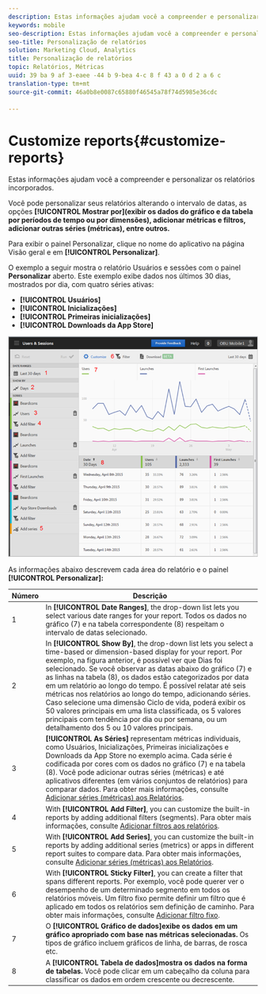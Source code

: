 ```yaml
---
description: Estas informações ajudam você a compreender e personalizar os relatórios incorporados.
keywords: mobile
seo-description: Estas informações ajudam você a compreender e personalizar os relatórios incorporados.
seo-title: Personalização de relatórios
solution: Marketing Cloud, Analytics
title: Personalização de relatórios
topic: Relatórios, Métricas
uuid: 39 ba 9 af 3-eaee -44 b 9-bea 4-c 8 f 43 a 0 d 2 a 6 c
translation-type: tm+mt
source-git-commit: 46a0b8e0087c65880f46545a78f74d5985e36cdc

---
```



# Customize reports{#customize-reports}

Estas informações ajudam você a compreender e personalizar os relatórios incorporados.

Você pode personalizar seus relatórios alterando o intervalo de datas, as opções **[!UICONTROL Mostrar por](exibir os dados do gráfico e da tabela por períodos de tempo ou por dimensões), adicionar métricas e filtros, adicionar outras séries (métricas), entre outros.**

Para exibir o painel Personalizar, clique no nome do aplicativo na página Visão geral e em **[!UICONTROL Personalizar]**.

O exemplo a seguir mostra o relatório Usuários e sessões com o painel **Personalizar** aberto. Este exemplo exibe dados nos últimos 30 dias, mostrados por dia, com quatro séries ativas:

* **[!UICONTROL Usuários]**
* **[!UICONTROL Inicializações]**
* **[!UICONTROL Primeiras inicializações]**
* **[!UICONTROL Downloads da App Store]**

![](assets/reports.png)

As informações abaixo descrevem cada área do relatório e o painel **[!UICONTROL Personalizar]:**

| Número | Descrição |
|--- |--- |
| 1 | In **[!UICONTROL Date Ranges]**, the drop-down list lets you select various date ranges for your report. Todos os dados no gráfico (7) e na tabela correspondente (8) respeitam o intervalo de datas selecionado. |
| 2 | In **[!UICONTROL Show By]**, the drop-down list lets you select a time-based or dimension-based display for your report.  Por exemplo, na figura anterior, é possível ver que Dias foi selecionado. Se você observar as datas abaixo do gráfico (7) e as linhas na tabela (8), os dados estão categorizados por data em um relatório ao longo do tempo. É possível relatar até seis métricas nos relatórios ao longo do tempo, adicionando séries.  Caso selecione uma dimensão Ciclo de vida, poderá exibir os 50 valores principais em uma lista classificada, os 5 valores principais com tendência por dia ou por semana, ou um detalhamento dos 5 ou 10 valores principais. |
| 3 | **[!UICONTROL As Séries]** representam métricas individuais, como Usuários, Inicializações, Primeiras inicializações e Downloads da App Store no exemplo acima. Cada série é codificada por cores com os dados no gráfico (7) e na tabela (8).  Você pode adicionar outras séries (métricas) e até aplicativos diferentes (em vários conjuntos de relatórios) para comparar dados.  Para obter mais informações, consulte [Adicionar séries (métricas) aos Relatórios](/help/using/usage/reports-customize/t-reports-series.md). |
| 4 | With **[!UICONTROL Add Filter]**, you can customize the built-in reports by adding additional filters (segments).  Para obter mais informações, consulte [Adicionar filtros aos relatórios](/help/using/usage/reports-customize/t-reports-customize.md). |
| 5 | With **[!UICONTROL Add Series]**, you can customize the built-in reports by adding additional series (metrics) or apps in different report suites to compare data.  Para obter mais informações, consulte [Adicionar séries (métricas) aos Relatórios](/help/using/usage/reports-customize/t-reports-series.md). |
| 6 | With **[!UICONTROL Sticky Filter]**, you can create a filter that spans different reports. Por exemplo, você pode querer ver o desempenho de um determinado segmento em todos os relatórios móveis. Um filtro fixo permite definir um filtro que é aplicado em todos os relatórios sem definição de caminho.  Para obter mais informações, consulte [Adicionar filtro fixo](/help/using/usage/reports-customize/t-sticky-filter.md). |
| 7 | O **[!UICONTROL Gráfico de dados]exibe os dados em um gráfico apropriado com base nas métricas selecionadas.** Os tipos de gráfico incluem gráficos de linha, de barras, de rosca etc. |
| 8 | A **[!UICONTROL Tabela de dados]mostra os dados na forma de tabelas.** Você pode clicar em um cabeçalho da coluna para classificar os dados em ordem crescente ou decrescente. |

